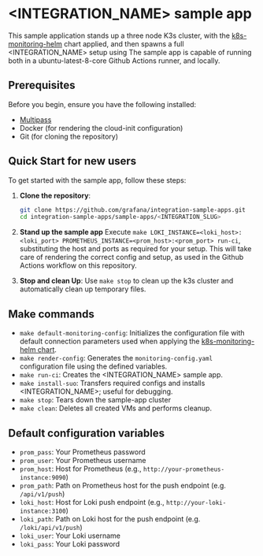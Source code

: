 # <INTEGRATION_NAME> sample app

This sample application stands up a three node K3s cluster, with the [k8s-monitoring-helm](https://github.com/grafana/k8s-monitoring-helm) chart applied, and then spawns a full <INTEGRATION_NAME> setup using <INSERT SETUP SUMMARY HERE> The sample app is capable of running both in a ubuntu-latest-8-core Github Actions runner, and locally.

## Prerequisites

Before you begin, ensure you have the following installed:

- [Multipass](https://multipass.run/)
- Docker (for rendering the cloud-init configuration)
- Git (for cloning the repository)

## Quick Start for new users

To get started with the sample app, follow these steps:

1. **Clone the repository**: 
   ```sh
   git clone https://github.com/grafana/integration-sample-apps.git
   cd integration-sample-apps/sample-apps/<INTEGRATION_SLUG>
   ```

2. **Stand up the sample app**
   Execute `make LOKI_INSTANCE=<loki_host>:<loki_port> PROMETHEUS_INSTANCE=<prom_host>:<prom_port> run-ci`, substituting the host and ports as required for your setup.
   This will take care of rendering the correct config and setup, as used in the Github Actions workflow on this repository.

6. **Stop and clean Up**: 
   Use `make stop` to clean up the k3s cluster and automatically clean up temporary files.

## Make commands

- `make default-monitoring-config`: Initializes the configuration file with default connection parameters used when applying the [k8s-monitoring-helm chart](https://github.com/grafana/k8s-monitoring-helm).
- `make render-config`: Generates the `monitoring-config.yaml` configuration file using the defined variables.
- `make run-ci`: Creates the <INTEGRATION_NAME> sample app.
- `make install-suo`: Transfers required configs and installs <INTEGRATION_NAME>; useful for debugging.
- `make stop`: Tears down the sample-app cluster
- `make clean`: Deletes all created VMs and performs cleanup.

## Default configuration variables

- `prom_pass`: Your Prometheus password
- `prom_user`: Your Prometheus username
- `prom_host`: Host for Prometheus (e.g., `http://your-prometheus-instance:9090`)
- `prom_path`: Path on Prometheus host for the push endpoint (e.g. `/api/v1/push`)
- `loki_host`: Host for Loki push endpoint (e.g., `http://your-loki-instance:3100`)
- `loki_path`: Path on Loki host for the push endpoint (e.g. `/loki/api/v1/push`)
- `loki_user`: Your Loki username
- `loki_pass`: Your Loki password

